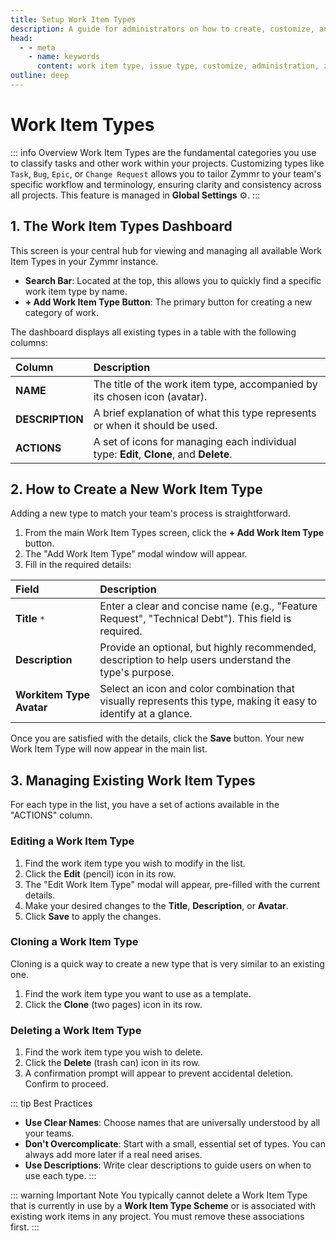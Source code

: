 ```yaml
---
title: Setup Work Item Types
description: A guide for administrators on how to create, customize, and manage Work Item Types like 'Task', 'Bug', and 'Story' in Zymmr.
head:
  - - meta
    - name: keywords
      content: work item type, issue type, customize, administration, zymmr
outline: deep
---
```


# Work Item Types

::: info Overview
Work Item Types are the fundamental categories you use to classify tasks and other work within your projects. Customizing types like `Task`, `Bug`, `Epic`, or `Change Request` allows you to tailor Zymmr to your team's specific workflow and terminology, ensuring clarity and consistency across all projects. This feature is managed in **Global Settings** ⚙️.
:::

## 1. The Work Item Types Dashboard

This screen is your central hub for viewing and managing all available Work Item Types in your Zymmr instance.

-   **Search Bar**: Located at the top, this allows you to quickly find a specific work item type by name.
-   **+ Add Work Item Type Button**: The primary button for creating a new category of work.

The dashboard displays all existing types in a table with the following columns:

| Column        | Description                                                                         |
| :------------ | :---------------------------------------------------------------------------------- |
| **NAME**      | The title of the work item type, accompanied by its chosen icon (avatar).           |
| **DESCRIPTION** | A brief explanation of what this type represents or when it should be used.       |
| **ACTIONS**   | A set of icons for managing each individual type: **Edit**, **Clone**, and **Delete**. |

## 2. How to Create a New Work Item Type

Adding a new type to match your team's process is straightforward.

1.  From the main Work Item Types screen, click the **+ Add Work Item Type** button.
2.  The "Add Work Item Type" modal window will appear.
3.  Fill in the required details:

| Field                     | Description                                                                                               |
| :------------------------ | :-------------------------------------------------------------------------------------------------------- |
| **Title** `*`             | Enter a clear and concise name (e.g., "Feature Request", "Technical Debt"). This field is required.        |
| **Description**           | Provide an optional, but highly recommended, description to help users understand the type's purpose.   |
| **Workitem Type Avatar**  | Select an icon and color combination that visually represents this type, making it easy to identify at a glance. |

Once you are satisfied with the details, click the **Save** button. Your new Work Item Type will now appear in the main list.

## 3. Managing Existing Work Item Types

For each type in the list, you have a set of actions available in the "ACTIONS" column.

### Editing a Work Item Type
1.  Find the work item type you wish to modify in the list.
2.  Click the **Edit** (pencil) icon in its row.
3.  The "Edit Work Item Type" modal will appear, pre-filled with the current details.
4.  Make your desired changes to the **Title**, **Description**, or **Avatar**.
5.  Click **Save** to apply the changes.

### Cloning a Work Item Type
Cloning is a quick way to create a new type that is very similar to an existing one.
1.  Find the work item type you want to use as a template.
2.  Click the **Clone** (two pages) icon in its row.

### Deleting a Work Item Type
1.  Find the work item type you wish to delete.
2.  Click the **Delete** (trash can) icon in its row.
3.  A confirmation prompt will appear to prevent accidental deletion. Confirm to proceed.

::: tip Best Practices
-   **Use Clear Names**: Choose names that are universally understood by all your teams.
-   **Don't Overcomplicate**: Start with a small, essential set of types. You can always add more later if a real need arises.
-   **Use Descriptions**: Write clear descriptions to guide users on when to use each type.
:::

::: warning Important Note
You typically cannot delete a Work Item Type that is currently in use by a **Work Item Type Scheme** or is associated with existing work items in any project. You must remove these associations first.
:::
